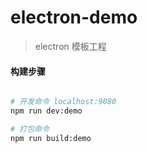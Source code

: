 # electron-demo

> electron 模板工程

#### 构建步骤

``` bash

# 开发命令 localhost:9080
npm run dev:demo

# 打包命令
npm run build:demo

```